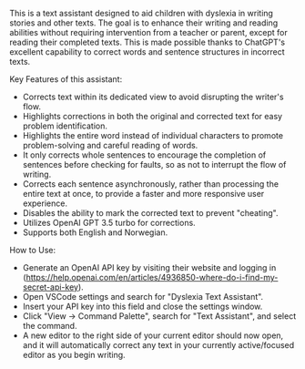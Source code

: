 This is a text assistant designed to aid children with dyslexia in writing stories and other texts. The goal is to enhance their writing and reading abilities without requiring intervention from a teacher or parent, except for reading their completed texts. This is made possible thanks to ChatGPT's excellent capability to correct words and sentence structures in incorrect texts.

Key Features of this assistant:

- Corrects text within its dedicated view to avoid disrupting the writer's flow.
- Highlights corrections in both the original and corrected text for easy problem identification.
- Highlights the entire word instead of individual characters to promote problem-solving and careful reading of words.
- It only corrects whole sentences to encourage the completion of sentences before checking for faults, so as not to interrupt the flow of writing.
- Corrects each sentence asynchronously, rather than processing the entire text at once, to provide a faster and more responsive user experience.
- Disables the ability to mark the corrected text to prevent "cheating".
- Utilizes OpenAI GPT 3.5 turbo for corrections.
- Supports both English and Norwegian.

How to Use:

- Generate an OpenAI API key by visiting their website and logging in (https://help.openai.com/en/articles/4936850-where-do-i-find-my-secret-api-key).
- Open VSCode settings and search for "Dyslexia Text Assistant".
- Insert your API key into this field and close the settings window.
- Click "View -> Command Palette", search for "Text Assistant", and select the command.
- A new editor to the right side of your current editor should now open, and it will automatically correct any text in your currently active/focused editor as you begin writing.
